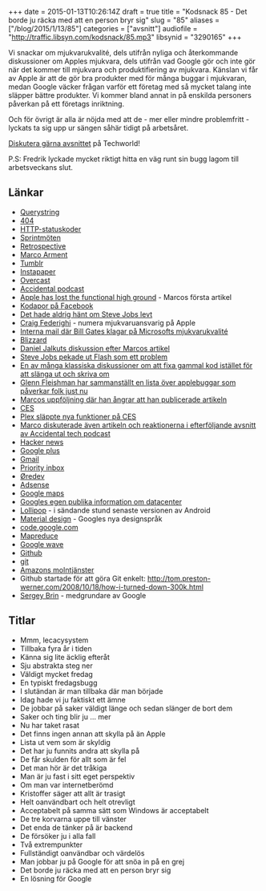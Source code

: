 +++
date = 2015-01-13T10:26:14Z
draft = true
title = "Kodsnack 85 - Det borde ju räcka med att en person bryr sig"
slug = "85"
aliases = ["/blog/2015/1/13/85"]
categories = ["avsnitt"]
audiofile = "http://traffic.libsyn.com/kodsnack/85.mp3"
libsynid = "3290165"
+++

Vi snackar om mjukvarukvalité, dels utifrån nyliga och återkommande diskussioner om Apples mjukvara, dels utifrån vad Google gör och inte gör när det kommer till mjukvara och produktifiering av mjukvara. Känslan vi får av Apple är att de gör bra produkter med för många buggar i mjukvaran, medan Google väcker frågan varför ett företag med så mycket talang inte släpper bättre produkter. Vi kommer bland annat in på enskilda personers påverkan på ett företags inriktning.

Och för övrigt är alla är nöjda med att de - mer eller mindre problemfritt - lyckats ta sig upp ur sängen såhär tidigt på arbetsåret.

[Diskutera gärna avsnittet](http://techworld.idg.se/2.2524/1.603863) på Techworld!

P.S: Fredrik lyckade mycket riktigt hitta en väg runt sin bugg lagom till arbetsveckans slut.

## Länkar ##
* [Querystring](http://en.wikipedia.org/wiki/Query_string)
* [404](http://en.wikipedia.org/wiki/HTTP_404)
* [HTTP-statuskoder](http://en.wikipedia.org/wiki/List_of_HTTP_status_codes)
* [Sprintmöten](http://scrummethodology.com/scrum-meetings/)
* [Retrospective](http://en.wikipedia.org/wiki/Retrospective#Software_development)
* [Marco Arment](http://www.marco.org/)
* [Tumblr](http://en.wikipedia.org/wiki/Tumblr)
* [Instapaper](http://en.wikipedia.org/wiki/Instapaper)
* [Overcast](https://overcast.fm/podcasts)
* [Accidental podcast](http://atp.fm/)
* [Apple has lost the functional high ground](http://www.marco.org/2015/01/04/apple-lost-functional-high-ground) - Marcos första artikel
* [Kodapor på Facebook](https://www.facebook.com/groups/utvecklare.stockholm/)
* [Det hade aldrig hänt om Steve Jobs levt](http://stevejobswouldnever.com/2855)
* [Craig Federighi](http://en.wikipedia.org/wiki/Craig_Federighi) - numera mjukvaruansvarig på Apple
* [Interna mail där Bill Gates klagar på Microsofts mjukvarukvalité](http://blog.seattlepi.com/microsoft/2008/06/24/full-text-an-epic-bill-gates-e-mail-rant/)
* [Blizzard](http://en.wikipedia.org/wiki/Blizzard_Entertainment)
* [Daniel Jalkuts diskussion efter Marcos artikel](http://bitsplitting.org/2015/01/05/the-functional-high-ground/)
* [Steve Jobs pekade ut Flash som ett problem](https://www.apple.com/hotnews/thoughts-on-flash/)
* [En av många klassiska diskussioner om att fixa gammal kod istället för att slänga ut och skriva om](http://www.joelonsoftware.com/articles/fog0000000069.html)
* [Glenn Fleishman har sammanställt en lista över applebuggar som påverkar folk just nu](http://glog.glennf.com/blog/2015/1/6/the-software-and-services-apple-needs-to-fix)
* [Marcos uppföljning där han ångrar att han publicerade artikeln](http://www.marco.org/2015/01/05/popular-for-a-day)
* [CES](http://en.wikipedia.org/wiki/Consumer_Electronics_Show)
* [Plex släppte nya funktioner på CES](http://www.theverge.com/2015/1/5/7493941/plex-announces-audio-fingerprinting-vevo-playlist-ces-2015)
* [Marco diskuterade även artikeln och reaktionerna i efterföljande avsnitt av Accidental tech podcast](http://atp.fm/episodes/99)
* [Hacker news](https://news.ycombinator.com/)
* [Google plus](http://en.wikipedia.org/wiki/Google%2B)
* [Gmail](http://en.wikipedia.org/wiki/Gmail)
* [Priority inbox](https://support.google.com/mail/answer/186531?hl=en)
* [Øredev](http://oredev.org/)
* [Adsense](http://en.wikipedia.org/wiki/AdSense)
* [Google maps](http://en.wikipedia.org/wiki/Google_Maps)
* [Googles egen publika information om datacenter](http://www.google.com/about/datacenters/)
* [Lollipop](http://en.wikipedia.org/wiki/Android_Lollipop) - i sändande stund senaste versionen av Android
* [Material design](http://www.google.com/design/spec/material-design/introduction.html) - Googles nya designspråk
* [code.google.com](http://en.wikipedia.org/wiki/Google_Developers#Project_hosting)
* [Mapreduce](http://en.wikipedia.org/wiki/MapReduce)
* [Google wave](http://en.wikipedia.org/wiki/Apache_Wave)
* [Github](http://en.wikipedia.org/wiki/GitHub)
* [git](http://en.wikipedia.org/wiki/Git_%28software%29)
* [Amazons molntjänster](http://en.wikipedia.org/wiki/Amazon_Web_Services)
* Github startade för att göra Git enkelt: http://tom.preston-werner.com/2008/10/18/how-i-turned-down-300k.html
* [Sergey Brin](http://en.wikipedia.org/wiki/Sergey_Brin) - medgrundare av Google

## Titlar ##
* Mmm, lecacysystem
* Tillbaka fyra år i tiden
* Känna sig lite äcklig efteråt
* Sju abstrakta steg ner
* Väldigt mycket fredag
* En typiskt fredagsbugg
* I slutändan är man tillbaka där man började
* Idag hade vi ju faktiskt ett ämne
* De jobbar på saker väldigt länge och sedan slänger de bort dem
* Saker och ting blir ju … mer
* Nu har taket rasat
* Det finns ingen annan att skylla på än Apple
* Lista ut vem som är skyldig
* Det har ju funnits andra att skylla på
* De får skulden för allt som är fel
* Det man hör är det tråkiga
* Man är ju fast i sitt eget perspektiv
* Om man var internetberömd
* Kristoffer säger att allt är trasigt
* Helt oanvändbart och helt otrevligt
* Acceptabelt på samma sätt som Windows är acceptabelt
* De tre korvarna uppe till vänster
* Det enda de tänker på är backend
* De försöker ju i alla fall
* Två extrempunkter
* Fullständigt oanvändbar och värdelös
* Man jobbar ju på Google för att snöa in på en grej
* Det borde ju räcka med att en person bryr sig
* En lösning för Google